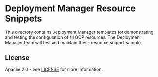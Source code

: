 # Deployment Manager Resource Snippets

This directory contains Deployment Manager templates for demonstrating and testing the configuration of all GCP resources. The Deployment Manager team will test and maintain these resource snippet samples.

## License

Apache 2.0 - See [LICENSE](LICENSE) for more information.
